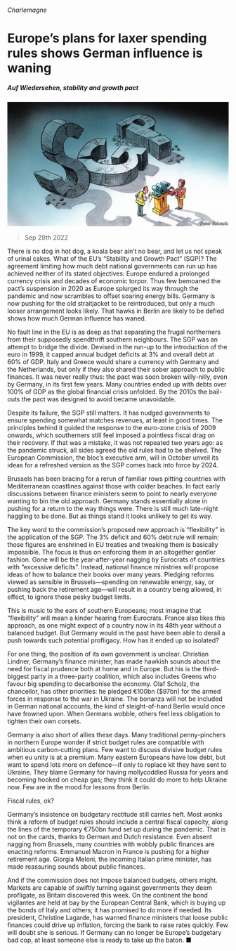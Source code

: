 ###### Charlemagne

# Europe’s plans for laxer spending rules shows German influence is waning 

##### Auf Wiedersehen, stability and growth pact 

![image](images/20221001_EUD000.jpg) 

> Sep 29th 2022 

There is no dog in hot dog, a koala bear ain’t no bear, and let us not speak of urinal cakes. What of the EU’s “Stability and Growth Pact” (SGP)? The agreement limiting how much debt national governments can run up has achieved neither of its stated objectives: Europe endured a prolonged currency crisis and decades of economic torpor. Thus few bemoaned the pact’s suspension in 2020 as Europe splurged its way through the pandemic and now scrambles to offset soaring energy bills. Germany is now pushing for the old straitjacket to be reintroduced, but only a much looser arrangement looks likely. That hawks in Berlin are likely to be defied shows how much German influence has waned.

No fault line in the EU is as deep as that separating the frugal northerners from their supposedly spendthrift southern neighbours. The SGP was an attempt to bridge the divide. Devised in the run-up to the introduction of the euro in 1999, it capped annual budget deficits at 3% and overall debt at 60% of GDP. Italy and Greece would share a currency with Germany and the Netherlands, but only if they also shared their sober approach to public finances. It was never really thus: the pact was soon broken willy-nilly, even by Germany, in its first few years. Many countries ended up with debts over 100% of GDP as the global financial crisis unfolded. By the 2010s the bail-outs the pact was designed to avoid became unavoidable.

Despite its failure, the SGP still matters. It has nudged governments to ensure spending somewhat matches revenues, at least in good times. The principles behind it guided the response to the euro-zone crisis of 2009 onwards, which southerners still feel imposed a pointless fiscal drag on their recovery. If that was a mistake, it was not repeated two years ago: as the pandemic struck, all sides agreed the old rules had to be shelved. The European Commission, the bloc’s executive arm, will in October unveil its ideas for a refreshed version as the SGP comes back into force by 2024. 

Brussels has been bracing for a rerun of familiar rows pitting countries with Mediterranean coastlines against those with colder beaches. In fact early discussions between finance ministers seem to point to nearly everyone wanting to bin the old approach. Germany stands essentially alone in pushing for a return to the way things were. There is still much late-night haggling to be done. But as things stand it looks unlikely to get its way.

The key word to the commission’s proposed new approach is “flexibility” in the application of the SGP. The 3% deficit and 60% debt rule will remain: those figures are enshrined in EU treaties and tweaking them is basically impossible. The focus is thus on enforcing them in an altogether gentler fashion. Gone will be the year-after-year nagging by Eurocrats of countries with “excessive deficits”. Instead, national finance ministries will propose ideas of how to balance their books over many years. Pledging reforms viewed as sensible in Brussels—spending on renewable energy, say, or pushing back the retirement age—will result in a country being allowed, in effect, to ignore those pesky budget limits. 

This is music to the ears of southern Europeans; most imagine that “flexibility” will mean a kinder hearing from Eurocrats. France also likes this approach, as one might expect of a country now in its 48th year without a balanced budget. But Germany would in the past have been able to derail a push towards such potential profligacy. How has it ended up so isolated? 

For one thing, the position of its own government is unclear. Christian Lindner, Germany’s finance minister, has made hawkish sounds about the need for fiscal prudence both at home and in Europe. But his is the third-biggest party in a three-party coalition, which also includes Greens who favour big spending to decarbonise the economy. Olaf Scholz, the chancellor, has other priorities: he pledged €100bn ($97bn) for the armed forces in response to the war in Ukraine. The bonanza will not be included in German national accounts, the kind of sleight-of-hand Berlin would once have frowned upon. When Germans wobble, others feel less obligation to tighten their own corsets.

Germany is also short of allies these days. Many traditional penny-pinchers in northern Europe wonder if strict budget rules are compatible with ambitious carbon-cutting plans. Few want to discuss divisive budget rules when eu unity is at a premium. Many eastern Europeans have low debt, but want to spend lots more on defence—if only to replace kit they have sent to Ukraine. They blame Germany for having mollycoddled Russia for years and becoming hooked on cheap gas; they think it could do more to help Ukraine now. Few are in the mood for lessons from Berlin. 

Fiscal rules, ok? 

Germany’s insistence on budgetary rectitude still carries heft. Most wonks think a reform of budget rules should include a central fiscal capacity, along the lines of the temporary €750bn fund set up during the pandemic. That is not on the cards, thanks to German and Dutch resistance. Even absent nagging from Brussels, many countries with wobbly public finances are enacting reforms. Emmanuel Macron in France is pushing for a higher retirement age. Giorgia Meloni, the incoming Italian prime minister, has made reassuring sounds about public finances.

And if the commission does not impose balanced budgets, others might. Markets are capable of swiftly turning against governments they deem profligate, as Britain discovered this week. On the continent the bond vigilantes are held at bay by the European Central Bank, which is buying up the bonds of Italy and others; it has promised to do more if needed. Its president, Christine Lagarde, has warned finance ministers that loose public finances could drive up inflation, forcing the bank to raise rates quickly. Few will doubt she is serious. If Germany can no longer be Europe’s budgetary bad cop, at least someone else is ready to take up the baton. ■





